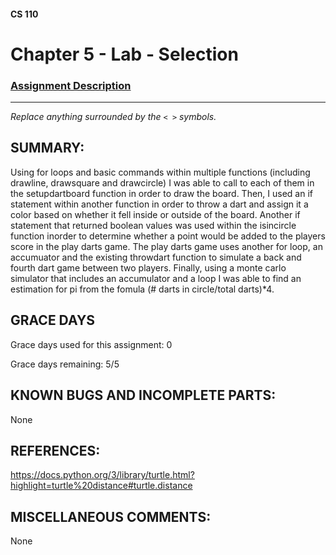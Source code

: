 #### CS 110
# Chapter 5 - Lab - Selection

### [Assignment Description](https://docs.google.com/document/d/1QfPsRfo1kZoQw4p0DhjxZskNfE0eLAV6Z6SgPSleDM4/edit?usp=sharing)

***

_Replace anything surrounded by the `< >` symbols._

## SUMMARY:
 Using for loops and basic commands within multiple functions (including drawline, drawsquare and drawcircle) I was able to call to each of them in the setupdartboard function in order to draw the board. Then, I used an if statement within another function in order to throw a dart and assign it a color based on whether it fell inside or outside of the board. Another if statement that returned boolean values was used within the isincircle function inorder to determine whether a point would be added to the players score in the play darts game. The play darts game uses another for loop, an accumuator and the existing throwdart function to simulate a back and fourth dart game between two players. Finally, using a monte carlo simulator that includes an accumulator and a loop I was able to find an estimation for pi from the fomula (# darts in circle/total darts)*4. 

## GRACE DAYS
Grace days used for this assignment: 0

Grace days remaining: 5/5

## KNOWN BUGS AND INCOMPLETE PARTS:
 None

## REFERENCES:
 https://docs.python.org/3/library/turtle.html?highlight=turtle%20distance#turtle.distance

## MISCELLANEOUS COMMENTS:
 None
